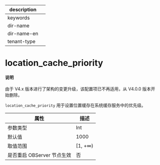 |description||
|---|---|
|keywords||
|dir-name||
|dir-name-en||
|tenant-type||

# location_cache_priority

<main id="notice" type='explain'>
<h4>说明</h4>
<p>由于 V4.x 版本进行了架构的变更升级，该配置项已不再适用，从 V4.0.0 版本开始删除。</p>
</main>

`location_cache_priority` 用于设置位置缓存在系统缓存服务中的优先级。

|      **属性**      |  **描述**   |
|------------------|-----------|
| 参数类型             | Int        |
| 默认值              | 1000      |
| 取值范围             | \[1, +∞) |
| 是否重启 OBServer 节点生效 | 否         |




